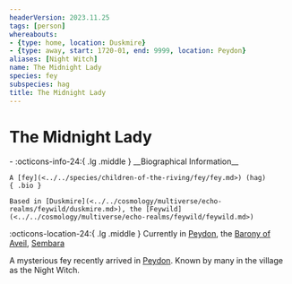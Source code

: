 ```yaml
---
headerVersion: 2023.11.25
tags: [person]
whereabouts:
- {type: home, location: Duskmire}
- {type: away, start: 1720-01, end: 9999, location: Peydon}
aliases: [Night Witch]
name: The Midnight Lady
species: fey
subspecies: hag
title: The Midnight Lady
---
```

# The Midnight Lady
<div class="grid cards ext-narrow-margin ext-one-column" markdown>
- :octicons-info-24:{ .lg .middle } __Biographical Information__

    A [fey](<../../species/children-of-the-riving/fey/fey.md>) (hag)  
    { .bio }

    Based in [Duskmire](<../../cosmology/multiverse/echo-realms/feywild/duskmire.md>), the [Feywild](<../../cosmology/multiverse/echo-realms/feywild/feywild.md>)
</div>

:octicons-location-24:{ .lg .middle } Currently in [Peydon](<../../gazetteer/greater-sembara/sembara/barony-of-aveil/peydon.md>), the [Barony of Aveil](<../../gazetteer/greater-sembara/sembara/barony-of-aveil/barony-of-aveil.md>), [Sembara](<../../gazetteer/greater-sembara/sembara/sembara.md>)


A mysterious fey recently arrived in [Peydon](<../../gazetteer/greater-sembara/sembara/barony-of-aveil/peydon.md>). Known by many in the village as the Night Witch.


